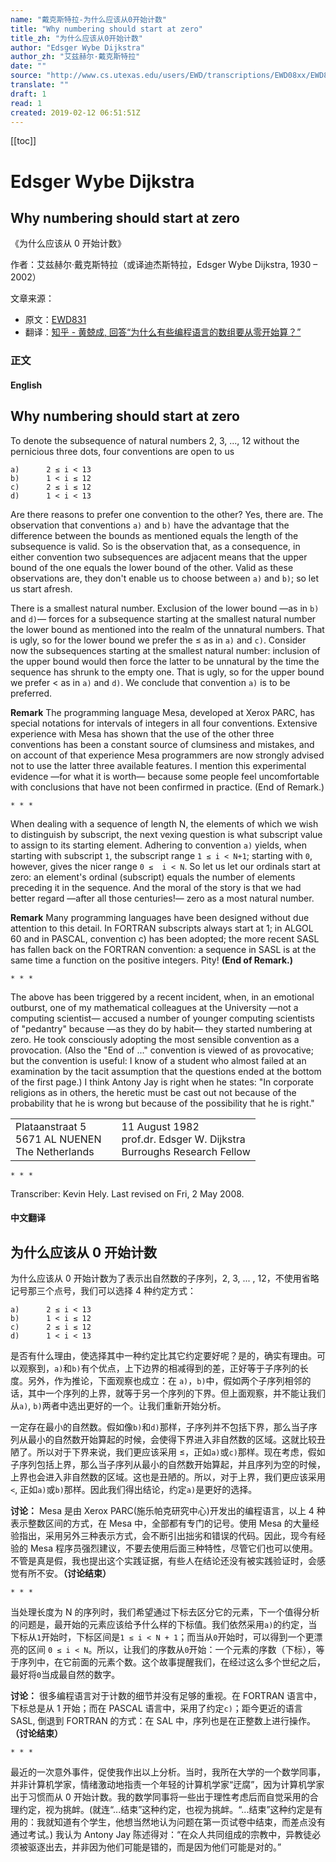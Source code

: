 ```yaml
---
name: "戴克斯特拉-为什么应该从0开始计数"
title: "Why numbering should start at zero"
title_zh: "为什么应该从0开始计数"
author: "Edsger Wybe Dijkstra"
author_zh: "艾兹赫尔·戴克斯特拉"
date: ""
source: "http://www.cs.utexas.edu/users/EWD/transcriptions/EWD08xx/EWD831.html"
translate: ""
draft: 1
read: 1
created: 2019-02-12 06:51:51Z
---
```


[[toc]]

# Edsger Wybe Dijkstra

## Why numbering should start at zero

《为什么应该从 0 开始计数》

作者：艾兹赫尔·戴克斯特拉（或译迪杰斯特拉，Edsger Wybe Dijkstra, 1930 – 2002）

文章来源：

- 原文：[EWD831](http://www.cs.utexas.edu/users/EWD/transcriptions/EWD08xx/EWD831.html)
- 翻译：[知乎 - 黄兢成, 回答“为什么有些编程语言的数组要从零开始算？”](https://www.zhihu.com/question/24289367/answer/30932357)

### 正文

<!-- tabs:start -->

#### **English**

## Why numbering should start at zero

To denote the subsequence of natural numbers 2, 3, ..., 12 without the pernicious three dots, four conventions are open to us

```
a) 		2 ≤ i < 13
b) 		1 < i ≤ 12
c) 		2 ≤ i ≤ 12
d) 		1 < i < 13
```

Are there reasons to prefer one convention to the other? Yes, there are. The observation that conventions `a)` and `b)` have the advantage that the difference between the bounds as mentioned equals the length of the subsequence is valid. So is the observation that, as a consequence, in either convention two subsequences are adjacent means that the upper bound of the one equals the lower bound of the other. Valid as these observations are, they don't enable us to choose between `a)` and `b)`; so let us start afresh.

There is a smallest natural number. Exclusion of the lower bound —as in `b)` and `d)`— forces for a subsequence starting at the smallest natural number the lower bound as mentioned into the realm of the unnatural numbers. That is ugly, so for the lower bound we prefer the ≤ as in `a)` and `c)`. Consider now the subsequences starting at the smallest natural number: inclusion of the upper bound would then force the latter to be unnatural by the time the sequence has shrunk to the empty one. That is ugly, so for the upper bound we prefer < as in `a)` and `d)`. We conclude that convention `a)` is to be preferred.

**Remark**
The programming language Mesa, developed at Xerox PARC, has special notations for intervals of integers in all four conventions. Extensive experience with Mesa has shown that the use of the other three conventions has been a constant source of clumsiness and mistakes, and on account of that experience Mesa programmers are now strongly advised not to use the latter three available features. I mention this experimental evidence —for what it is worth— because some people feel uncomfortable with conclusions that have not been confirmed in practice.
(End of Remark.)

`* * *`

When dealing with a sequence of length N, the elements of which we wish to distinguish by subscript, the next vexing question is what subscript value to assign to its starting element. Adhering to convention `a)` yields, when starting with subscript `1`, the subscript range `1 ≤ i < N+1`; starting with `0`, however, gives the nicer range `0 ≤  i < N`. So let us let our ordinals start at zero: an element's ordinal (subscript) equals the number of elements preceding it in the sequence. And the moral of the story is that we had better regard —after all those centuries!— zero as a most natural number.

**Remark**
Many programming languages have been designed without due attention to this detail. In FORTRAN subscripts always start at 1; in ALGOL 60 and in PASCAL, convention c) has been adopted; the more recent SASL has fallen back on the FORTRAN convention: a sequence in SASL is at the same time a function on the positive integers. Pity!
**(End of Remark.)**

`* * *`

The above has been triggered by a recent incident, when, in an emotional outburst, one of my mathematical colleagues at the University —not a computing scientist— accused a number of younger computing scientists of "pedantry" because —as they do by habit— they started numbering at zero. He took consciously adopting the most sensible convention as a provocation. (Also the "End of ..." convention is viewed of as provocative; but the convention is useful: I know of a student who almost failed at an examination by the tacit assumption that the questions ended at the bottom of the first page.) I think Antony Jay is right when he states: "In corporate religions as in others, the heretic must be cast out not because of the probability that he is wrong but because of the possibility that he is right."

|                                                      |     |                                                                            |
| ---------------------------------------------------- | --- | -------------------------------------------------------------------------- |
| Plataanstraat 5<br>5671 AL NUENEN<br>The Netherlands |     | 11 August 1982<br>prof.dr. Edsger W. Dijkstra<br>Burroughs Research Fellow |

`* * *`

Transcriber: Kevin Hely.
Last revised on Fri, 2 May 2008.

#### **中文翻译**

## 为什么应该从 0 开始计数

为什么应该从 0 开始计数为了表示出自然数的子序列，2, 3, ... , 12，不使用省略记号那三个点号，我们可以选择 4 种约定方式：

```
a) 		2 ≤ i < 13
b) 		1 < i ≤ 12
c) 		2 ≤ i ≤ 12
d) 		1 < i < 13
```

是否有什么理由，使选择其中一种约定比其它约定要好呢？是的，确实有理由。可以观察到，`a)`和`b)`有个优点，上下边界的相减得到的差，正好等于子序列的长度。另外，作为推论，下面观察也成立：在 `a)`，`b)`中，假如两个子序列相邻的话，其中一个序列的上界，就等于另一个序列的下界。但上面观察，并不能让我们从`a)`, `b)`两者中选出更好的一个。让我们重新开始分析。

一定存在最小的自然数。假如像`b)`和`d)`那样，子序列并不包括下界，那么当子序列从最小的自然数开始算起的时候，会使得下界进入非自然数的区域。这就比较丑陋了。所以对于下界来说，我们更应该采用 ≤，正如`a)`或`c)`那样。现在考虑，假如子序列包括上界，那么当子序列从最小的自然数开始算起，并且序列为空的时候，上界也会进入非自然数的区域。这也是丑陋的。所以，对于上界，我们更应该采用`<`, 正如`a)`或`b)`那样。因此我们得出结论，约定`a)`是更好的选择。

**讨论：**
Mesa 是由 Xerox PARC(施乐帕克研究中心)开发出的编程语言，以上 4 种表示整数区间的方式，在 Mesa 中，全部都有专门的记号。使用 Mesa 的大量经验指出，采用另外三种表示方式，会不断引出拙劣和错误的代码。因此，现今有经验的 Mesa 程序员强烈建议，不要去使用后面三种特性，尽管它们也可以使用。不管是真是假，我也提出这个实践证据，有些人在结论还没有被实践验证时，会感觉有所不安。**（讨论结束）**

`* * *`

当处理长度为 N 的序列时，我们希望通过下标去区分它的元素，下一个值得分析的问题是，最开始的元素应该给予什么样的下标值。我们依然采用`a)`的约定，当下标从`1`开始时，下标区间是`1 ≤ i < N + 1`；而当从`0`开始时，可以得到一个更漂亮的区间 `0 ≤ i < N`。所以，让我们的序数从`0`开始：一个元素的序数（下标），等于序列中，在它前面的元素个数。这个故事提醒我们，在经过这么多个世纪之后，最好将`0`当成最自然的数字。

**讨论：**
很多编程语言对于计数的细节并没有足够的重视。在 FORTRAN 语言中，下标总是从 1 开始；而在 PASCAL 语言中，采用了约定`c)`；距今更近的语言 SASL, 倒退到 FORTRAN 的方式：在 SAL 中，序列也是在正整数上进行操作。
**（讨论结束）**

`* * *`

最近的一次意外事件，促使我作出以上分析。当时，我所在大学的一个数学同事，并非计算机学家，情绪激动地指责一个年轻的计算机学家“迂腐”，因为计算机学家出于习惯而从 0 开始计数。我的数学同事将一些出于理性考虑后而自觉采用的合理约定，视为挑衅。(就连“...结束”这种约定，也视为挑衅。“...结束”这种约定是有用的：我就知道有个学生，他想当然地认为问题在第一页试卷中结束，而差点没有通过考试。) 我认为 Antony Jay 陈述得对：“在众人共同组成的宗教中，异教徒必须被驱逐出去，并非因为他们可能是错的，而是因为他们可能是对的。”

<!-- tabs:end -->
